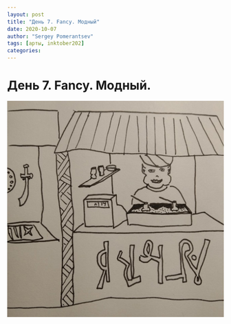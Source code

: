 ```yaml
---
layout: post
title: "День 7. Fancy. Модный"
date: 2020-10-07
author: "Sergey Pomerantsev"
tags: [арты, inktober202]
categories:
---
```


# День 7. Fancy. Модный.

![](/assets/images/_inktober20-7.jpg)
